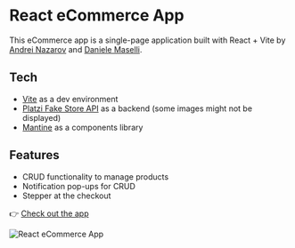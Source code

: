 # React eCommerce App

This eCommerce app is a single-page application built with React + Vite by [Andrei Nazarov](https://www.linkedin.com/in/andrew-nazarov/) and [Daniele Maselli](https://www.linkedin.com/in/daniele-maselli-878a88101/).

## Tech
- [Vite](https://vitejs.dev/) as a dev environment
- [Platzi Fake Store API](https://fakeapi.platzi.com/) as a backend (some images might not be displayed)
- [Mantine](https://mantine.dev/) as a components library

## Features
- CRUD functionality to manage products
- Notification pop-ups for CRUD
- Stepper at the checkout

👉 [Check out the app](https://react-fake-ecommerce-app.netlify.app/)

![React eCommerce App](https://github.com/andrewnzrv/react-ecommerce-app/assets/73107890/8cc5ee1b-ba5d-4fa9-97f5-1ce0b476fbcf)
